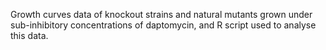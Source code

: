 Growth curves data of knockout strains and natural mutants grown under sub-inhibitory concentrations of daptomycin, and R script used to analyse this data.
